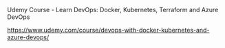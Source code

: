 Udemy Course - Learn DevOps: Docker, Kubernetes, Terraform and Azure DevOps

<https://www.udemy.com/course/devops-with-docker-kubernetes-and-azure-devops/>
